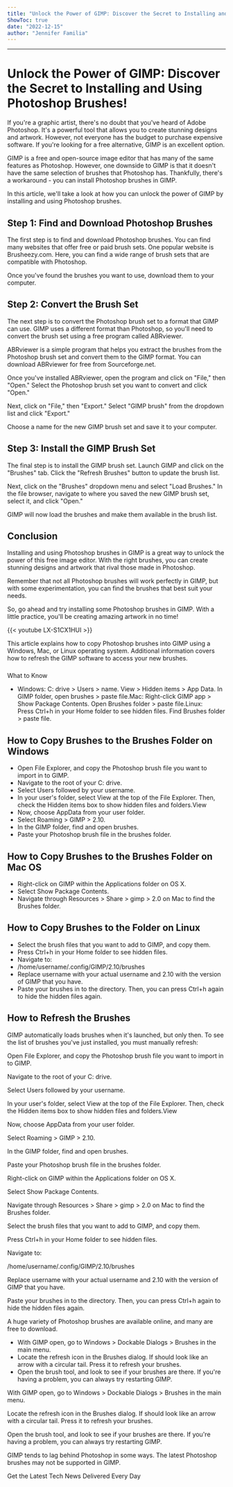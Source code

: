 ```yaml
---
title: "Unlock the Power of GIMP: Discover the Secret to Installing and Using Photoshop Brushes!"
ShowToc: true 
date: "2022-12-15"
author: "Jennifer Familia"
---
```

*****
# Unlock the Power of GIMP: Discover the Secret to Installing and Using Photoshop Brushes!

If you're a graphic artist, there's no doubt that you've heard of Adobe Photoshop. It's a powerful tool that allows you to create stunning designs and artwork. However, not everyone has the budget to purchase expensive software. If you're looking for a free alternative, GIMP is an excellent option.

GIMP is a free and open-source image editor that has many of the same features as Photoshop. However, one downside to GIMP is that it doesn't have the same selection of brushes that Photoshop has. Thankfully, there's a workaround - you can install Photoshop brushes in GIMP.

In this article, we'll take a look at how you can unlock the power of GIMP by installing and using Photoshop brushes.

## Step 1: Find and Download Photoshop Brushes

The first step is to find and download Photoshop brushes. You can find many websites that offer free or paid brush sets. One popular website is Brusheezy.com. Here, you can find a wide range of brush sets that are compatible with Photoshop.

Once you've found the brushes you want to use, download them to your computer.

## Step 2: Convert the Brush Set

The next step is to convert the Photoshop brush set to a format that GIMP can use. GIMP uses a different format than Photoshop, so you'll need to convert the brush set using a free program called ABRviewer.

ABRviewer is a simple program that helps you extract the brushes from the Photoshop brush set and convert them to the GIMP format. You can download ABRviewer for free from Sourceforge.net.

Once you've installed ABRviewer, open the program and click on "File," then "Open." Select the Photoshop brush set you want to convert and click "Open."

Next, click on "File," then "Export." Select "GIMP brush" from the dropdown list and click "Export."

Choose a name for the new GIMP brush set and save it to your computer.

## Step 3: Install the GIMP Brush Set

The final step is to install the GIMP brush set. Launch GIMP and click on the "Brushes" tab. Click the "Refresh Brushes" button to update the brush list.

Next, click on the "Brushes" dropdown menu and select "Load Brushes." In the file browser, navigate to where you saved the new GIMP brush set, select it, and click "Open."

GIMP will now load the brushes and make them available in the brush list.

## Conclusion

Installing and using Photoshop brushes in GIMP is a great way to unlock the power of this free image editor. With the right brushes, you can create stunning designs and artwork that rival those made in Photoshop.

Remember that not all Photoshop brushes will work perfectly in GIMP, but with some experimentation, you can find the brushes that best suit your needs.

So, go ahead and try installing some Photoshop brushes in GIMP. With a little practice, you'll be creating amazing artwork in no time!

{{< youtube LX-S1CX1HUI >}} 




This article explains how to copy Photoshop brushes into GIMP using a Windows, Mac, or Linux operating system. Additional information covers how to refresh the GIMP software to access your new brushes.

 
### 
What to Know
 
- Windows: C: drive > Users > name. View > Hidden items > App Data. In GIMP folder, open brushes > paste file.Mac: Right-click GIMP app > Show Package Contents. Open Brushes folder > paste file.Linux: Press Ctrl+h in your Home folder to see hidden files. Find Brushes folder > paste file.

 
##   How to Copy Brushes to the Brushes Folder on Windows  
 
- Open File Explorer, and copy the Photoshop brush file you want to import in to GIMP.
 - Navigate to the root of your C: drive.
 - Select Users followed by your username.
 - In your user's folder, select View at the top of the File Explorer. Then, check the Hidden items box to show hidden files and folders.View
 - Now, choose AppData from your user folder.
 - Select Roaming > GIMP > 2.10.
 - In the GIMP folder, find and open brushes.
 - Paste your Photoshop brush file in the brushes folder.

 
##   How to Copy Brushes to the Brushes Folder on Mac OS  
 
- Right-click on GIMP within the Applications folder on OS X.
 - Select Show Package Contents.
 - Navigate through Resources > Share > gimp > 2.0 on Mac to find the Brushes folder.

 
##   How to Copy Brushes to the Folder on Linux  
 
- Select the brush files that you want to add to GIMP, and copy them.
 - Press Ctrl+h in your Home folder to see hidden files.
 - Navigate to:
 - /home/username/.config/GIMP/2.10/brushes
 - Replace username with your actual username and 2.10 with the version of GIMP that you have.
 - Paste your brushes in to the directory. Then, you can press Ctrl+h again to hide the hidden files again.

 
##   How to Refresh the Brushes  
 

GIMP automatically loads brushes when it's launched, but only then. To see the list of brushes you've just installed, you must manually refresh:

 

Open File Explorer, and copy the Photoshop brush file you want to import in to GIMP.

 

Navigate to the root of your C: drive.

 

Select Users followed by your username.

 

In your user's folder, select View at the top of the File Explorer. Then, check the Hidden items box to show hidden files and folders.View

 

Now, choose AppData from your user folder.

 

Select Roaming > GIMP > 2.10.

 

In the GIMP folder, find and open brushes.

 

Paste your Photoshop brush file in the brushes folder.

 

Right-click on GIMP within the Applications folder on OS X.

 

Select Show Package Contents.

 

Navigate through Resources > Share > gimp > 2.0 on Mac to find the Brushes folder.

 

Select the brush files that you want to add to GIMP, and copy them.

 

Press Ctrl+h in your Home folder to see hidden files.

 

Navigate to:

 

/home/username/.config/GIMP/2.10/brushes

 
Replace username with your actual username and 2.10 with the version of GIMP that you have.
 

Paste your brushes in to the directory. Then, you can press Ctrl+h again to hide the hidden files again.

 
A huge variety of Photoshop brushes are available online, and many are free to download.
 
- With GIMP open, go to Windows > Dockable Dialogs > Brushes in the main menu.
 - Locate the refresh icon in the Brushes dialog. If should look like an arrow with a circular tail. Press it to refresh your brushes.
 - Open the brush tool, and look to see if your brushes are there. If you're having a problem, you can always try restarting GIMP.

 

With GIMP open, go to Windows > Dockable Dialogs > Brushes in the main menu.

 

Locate the refresh icon in the Brushes dialog. If should look like an arrow with a circular tail. Press it to refresh your brushes.

 

Open the brush tool, and look to see if your brushes are there. If you're having a problem, you can always try restarting GIMP.

 
GIMP tends to lag behind Photoshop in some ways. The latest Photoshop brushes may not be supported in GIMP.
 

Get the Latest Tech News Delivered Every Day




